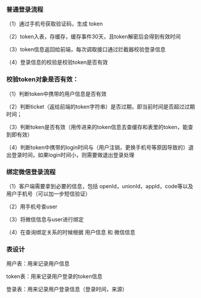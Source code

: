 <h3>普通登录流程</h3>

（1）通过手机号获取验证码，生成 token

（2）token入表，存缓存，缓存事件30天，且token解密后会得到有效时间

（3）token信息返回给前端，每次调取接口通过拦截器校验登录信息

（4）登录信息的校验是校验token是否有效

<h3>校验token对象是否有效：</h3>

（1）判断token中携带的用户信息是否有效

（2）判断ticket（返给前端的token字符串）是否过期，即当前时间是否超过过期时间；

（3）判断token是否有效（用传进来的token信息去查缓存和表里的token，能查到即有效）

（4）判断token中携带的login时间与（用户注销，更换手机号等原因导致的）退出登录时间，如果login时间小，则需要做退出登录处理

<h3>绑定微信登录流程</h3>

（1）客户端需要拿到必要的信息，包括 openId，unionId，appId，code等以及用户手机号（可以加一步短信验证）

（2）用手机号查user

（3）将微信信息与user进行绑定

（4）在查询绑定关系的时候根据 用户信息 和 微信信息

<h3>表设计</h3>

用户表：用来记录用户信息

token表：用来记录用户登录的token信息

登录表：用来记录用户登录信息（登录时间，来源）
